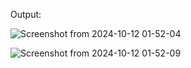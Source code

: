 Output:

![Screenshot from 2024-10-12 01-52-04](https://github.com/user-attachments/assets/de92c14b-545d-433b-b8cb-a2612364d83d)

![Screenshot from 2024-10-12 01-52-09](https://github.com/user-attachments/assets/f5cfc43a-e756-4e53-8461-57e732340b84)

